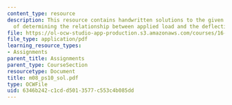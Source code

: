 ```yaml
---
content_type: resource
description: This resource contains handwritten solutions to the given problem set
  of determining the relationship between applied load and the deflection point.
file: https://ol-ocw-studio-app-production.s3.amazonaws.com/courses/16-01-unified-engineering-i-ii-iii-iv-fall-2005-spring-2006/6346b242c1cdd5013577c553c4b085dd_m08_ps10_sol.pdf
file_type: application/pdf
learning_resource_types:
- Assignments
parent_title: Assignments
parent_type: CourseSection
resourcetype: Document
title: m08_ps10_sol.pdf
type: OCWFile
uid: 6346b242-c1cd-d501-3577-c553c4b085dd
---
```


